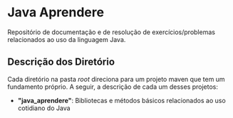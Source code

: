 # Java Aprendere

Repositório de documentação e de resolução de exercícios/problemas relacionados ao uso da linguagem Java. 

## Descrição dos Diretório

Cada diretório na pasta *root* direciona para um projeto maven que tem um fundamento próprio. A seguir, a descrição de cada um desses projetos:

- **"java_aprendere"**: Bibliotecas e métodos básicos relacionados ao uso cotidiano do Java
